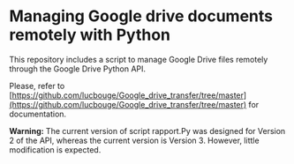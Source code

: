 # Managing Google drive documents remotely  with Python

This repository includes a script to manage Google Drive files remotely through the Google Drive Python API.

Please, refer to [https://github.com/lucbouge/Google_drive_transfer/tree/master](https://github.com/lucbouge/Google_drive_transfer/tree/master) for documentation.

**Warning:** The current version of script rapport.Py was designed for Version 2 of the API, whereas the current version is Version 3. However, little modification is expected.
